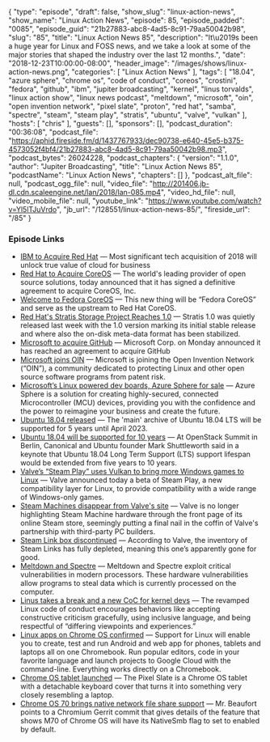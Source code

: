 {
  "type": "episode",
  "draft": false,
  "show_slug": "linux-action-news",
  "show_name": "Linux Action News",
  "episode": 85,
  "episode_padded": "0085",
  "episode_guid": "21b27883-abc8-4ad5-8c91-79aa50042b98",
  "slug": "85",
  "title": "Linux Action News 85",
  "description": "It\u2019s been a huge year for Linux and FOSS news, and we take a look at some of the major stories that shaped the industry over the last 12 months.",
  "date": "2018-12-23T10:00:00-08:00",
  "header_image": "/images/shows/linux-action-news.png",
  "categories": [
    "Linux Action News"
  ],
  "tags": [
    "18.04",
    "azure sphere",
    "chrome os",
    "code of conduct",
    "coreos",
    "crostini",
    "fedora",
    "github",
    "ibm",
    "jupiter broadcasting",
    "kernel",
    "linus torvalds",
    "linux action show",
    "linux news podcast",
    "meltdown",
    "microsoft",
    "oin",
    "open invention network",
    "pixel slate",
    "proton",
    "red hat",
    "samba",
    "spectre",
    "steam",
    "steam play",
    "stratis",
    "ubuntu",
    "valve",
    "vulkan"
  ],
  "hosts": [
    "chris"
  ],
  "guests": [],
  "sponsors": [],
  "podcast_duration": "00:36:08",
  "podcast_file": "https://aphid.fireside.fm/d/1437767933/dec90738-e640-45e5-b375-4573052f4bf4/21b27883-abc8-4ad5-8c91-79aa50042b98.mp3",
  "podcast_bytes": 26024228,
  "podcast_chapters": {
    "version": "1.1.0",
    "author": "Jupiter Broadcasting",
    "title": "Linux Action News 85",
    "podcastName": "Linux Action News",
    "chapters": []
  },
  "podcast_alt_file": null,
  "podcast_ogg_file": null,
  "video_file": "http://201406.jb-dl.cdn.scaleengine.net/lan/2018/lan-085.mp4",
  "video_hd_file": null,
  "video_mobile_file": null,
  "youtube_link": "https://www.youtube.com/watch?v=Yl5lTJuVrdo",
  "jb_url": "/128551/linux-action-news-85/",
  "fireside_url": "/85"
}


### Episode Links

  * [IBM to Acquire Red Hat](https://www.redhat.com/en/about/press-releases/ibm-acquire-red-hat-completely-changing-cloud-landscape-and-becoming-worlds-1-hybrid-cloud-provider?intcmp=701f2000000RWK2AAO "IBM to Acquire Red Hat") — Most significant tech acquisition of 2018 will unlock true value of cloud for business
  * [Red Hat to Acquire CoreOS](https://www.redhat.com/en/about/press-releases/red-hat-acquire-coreos-expanding-its-kubernetes-and-containers-leadership "Red Hat to Acquire CoreOS") — The world's leading provider of open source solutions, today announced that it has signed a definitive agreement to acquire CoreOS, Inc.
  * [Welcome to Fedora CoreOS](https://fedoramagazine.org/announcing-fedora-coreos/ "Welcome to Fedora CoreOS") — This new thing will be “Fedora CoreOS” and serve as the upstream to Red Hat CoreOS.
  * [Red Hat's Stratis Storage Project Reaches 1.0](https://www.phoronix.com/scan.php?page=news_item&px=Stratis-1.0-Released "Red Hat's Stratis Storage Project Reaches 1.0") — Stratis 1.0 was quietly released last week with the 1.0 version marking its initial stable release and where also the on-disk meta-data format has been stabilized.
  * [Microsoft to acquire GitHub](https://news.microsoft.com/2018/06/04/microsoft-to-acquire-github-for-7-5-billion/ "Microsoft to acquire GitHub") — Microsoft Corp. on Monday announced it has reached an agreement to acquire GitHub
  * [Microsoft joins OIN](https://azure.microsoft.com/en-us/blog/microsoft-joins-open-invention-network-to-help-protect-linux-and-open-source/ "Microsoft joins OIN") — Microsoft is joining the Open Invention Network (“OIN”), a community dedicated to protecting Linux and other open source software programs from patent risk.
  * [Microsoft’s Linux powered dev boards, Azure Sphere for sale](https://azure.microsoft.com/en-us/services/azure-sphere/ "Microsoft’s Linux powered dev boards, Azure Sphere for sale") — Azure Sphere is a solution for creating highly-secured, connected Microcontroller (MCU) devices, providing you with the confidence and the power to reimagine your business and create the future. 
  * [Ubuntu 18.04 released](https://wiki.ubuntu.com/BionicBeaver/ReleaseNotes/18.04 "Ubuntu 18.04 released") — The 'main' archive of Ubuntu 18.04 LTS will be supported for 5 years until April 2023. 
  * [Ubuntu 18.04 will be supported for 10 years](https://www.zdnet.com/article/mark-shuttleworth-reveals-ubuntu-18-04-will-get-a-10-year-support-lifespan/ "Ubuntu 18.04 will be supported for 10 years") — At OpenStack Summit in Berlin, Canonical and Ubuntu founder Mark Shuttleworth said in a keynote that Ubuntu 18.04 Long Term Support (LTS) support lifespan would be extended from five years to 10 years.
  * [Valve’s “Steam Play” uses Vulkan to bring more Windows games to Linux](https://arstechnica.com/gaming/2018/08/valves-steam-play-uses-vulkan-to-bring-more-windows-games-to-linux/ "Valve’s “Steam Play” uses Vulkan to bring more Windows games to Linux") — Valve announced today a beta of Steam Play, a new compatibility layer for Linux, to provide compatibility with a wide range of Windows-only games.
  * [Steam Machines disappear from Valve's site](https://arstechnica.com/gaming/2018/04/poorly-selling-steam-machines-finally-removed-from-steam-store-front-page/ "Steam Machines disappear from Valve's site") — Valve is no longer highlighting Steam Machine hardware through the front page of its online Steam store, seemingly putting a final nail in the coffin of Valve's partnership with third-party PC builders.
  * [Steam Link box discontinued](https://www.theverge.com/circuitbreaker/2018/11/19/18103672/valve-discontinues-steam-link-streaming-set-top-box "Steam Link box discontinued") — According to Valve, the inventory of Steam Links has fully depleted, meaning this one’s apparently gone for good.
  * [Meltdown and Spectre](https://spectreattack.com/ "Meltdown and Spectre") — Meltdown and Spectre exploit critical vulnerabilities in modern processors. These hardware vulnerabilities allow programs to steal data which is currently processed on the computer.
  * [Linus takes a break and a new CoC for kernel devs](https://www.theverge.com/platform/amp/2018/9/21/17883442/linux-founder-linus-torvalds-apology-code-of-conduct-change-enforcement "Linus takes a break and a new CoC for kernel devs") — The revamped Linux code of conduct encourages behaviors like accepting constructive criticism gracefully, using inclusive language, and being respectful of “differing viewpoints and experiences.”
  * [Linux apps on Chrome OS confirmed](https://www.blog.google/products/chromebooks/linux-on-chromebooks/ "Linux apps on Chrome OS confirmed") — Support for Linux will enable you to create, test and run Android and web app for phones, tablets and laptops all on one Chromebook. Run popular editors, code in your favorite language and launch projects to Google Cloud with the command-line. Everything works directly on a Chromebook.
  * [Chrome OS tablet launched](https://www.theverge.com/circuitbreaker/2018/10/9/17940770/google-pixel-slate-tablet-announcement-price-release-date-specs "Chrome OS tablet launched") — The Pixel Slate is a Chrome OS tablet with a detachable keyboard cover that turns it into something very closely resembling a laptop.
  * [Chrome OS 70 brings native network file share support](https://www.xda-developers.com/chrome-os-70-brings-native-network-file-share-support/ "Chrome OS 70 brings native network file share support") — Mr. Beaufort points to a Chromium Gerrit commit that gives details of the feature that shows M70 of Chrome OS will have its NativeSmb flag to set to enabled by default.


